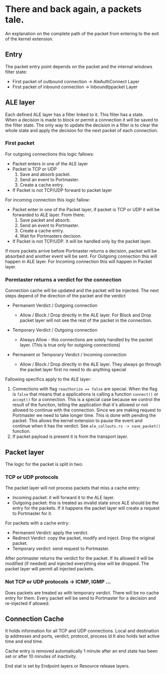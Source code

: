 # There and back again, a packets tale.

An explanation on the complete path of the packet from entering to the exit of the kernel extension.

## Entry

The packet entry point depends on the packet and the internal windows filter state:   

- First packet of outbound connection -> AleAuthConnect Layer
- First packet of inbound connection -> InboundIppacket Layer

## ALE layer

Each defined ALE layer has a filter linked to it. This filter has a state.  
When a decision is made to block or permit a connection it will be saved to the filter state.
The only way to update the decision in a filter is to clear the whole state and apply the decision for the next packet of each connection.

### First packet

For outgoing connections this logic fallows:
  - Packet enters in one of the ALE layer
  - Packet is TCP or UDP
    1. Save and absorb packet.
    2. Send an event to Portmaster. 
    2. Create a cache entry.
  - If Packet is not TCP/UDP forward to packet layer

For incoming connection this logic fallow:
  - Packet enter in one of the Packet layer, if packet is TCP or UDP it will be forwarded to ALE layer. From there:
    1. Save packet and absorb.
    2. Send an event to Portmaster. 
    2. Create a cache entry.
    3. Wait for Portmasters decision.
  - If Packet is not TCP/UDP. It will be handled only by the packet layer. 


If more packets arrive before Portmaster returns a decision, packet will be absorbed and another event will be sent.
For Outgoing connection this will happen in ALE layer.
For Incoming connection this will happen in Packet layer. 

### Pormtaster returns a verdict for the connection

Connection cache will be updated and the packet will be injected.
The next steps depend of the direction of the packet and the verdict

* Permanent Verdict / Outgoing connection
  - Allow / Block / Drop directly in the ALE layer. For Block and Drop packet layer will not see the rest of the packet in the connection.
* Temporary Verdict / Outgoing connection
  - Always Allow - this connections are solely handled by the packet layer. (This is true only for outgoing connections) 

* Permanent or Temporary Verdict / Incoming connection
  - Allow / Block / Drop directly in the ALE layer. They always go through the packet layer first no need to do anything special

Fallowing specifics apply to the ALE layer:  
1. Connections with flag `reauthorize == false` are special. When the flag is `false` that means that a applications is calling a function `connect()` or `accept()` for a connection. This is a special case because we control the result of the function, telling the application that it's allowed or not allowed to continue with the connection. Since we are making request to Portmaster we need to take longer time. This is done with pending the packet. This allows the kernel extension to pause the event and continue when it has the verdict. See `ale_callouts.rs -> save_packet()` function.
2. If packet payload is present it is from the transport layer.


## Packet layer

The logic for the packet is split in two:

### TCP or UDP protocols

The packet layer will not process packets that miss a cache entry:  
- Incoming packet: it will forward it to the ALE layer.
- Outgoing packet: this is treated as invalid state since ALE should be the entry for the packets. If it happens the packet layer will create a request to Portmaster for it.

For packets with a cache entry:
- Permanent Verdict: apply the verdict.
- Redirect Verdict: copy the packet, modify and inject. Drop the original packet.
- Temporary verdict: send request to Portmaster.

After portmaster returns the verdict for the packet. If its allowed it will be modified (if needed) and injected everything else will be dropped.
The packet layer will permit all injected packets.

### Not TCP or UDP protocols -> ICMP, IGMP ...

Does packets are treated as with temporary verdict. There will be no cache entry for them.
Every packet will be send to Portmaster for a decision and re-injected if allowed.

## Connection Cache

It holds information for all TCP and UDP connections. Local and destination ip addresses and ports, verdict, protocol, process id
It also holds last active time and end time.  

Cache entry is removed automatically 1 minute after an end state has been set or after 10 minutes of inactivity.  

End stat is set by Endpoint layers or Resource release layers.